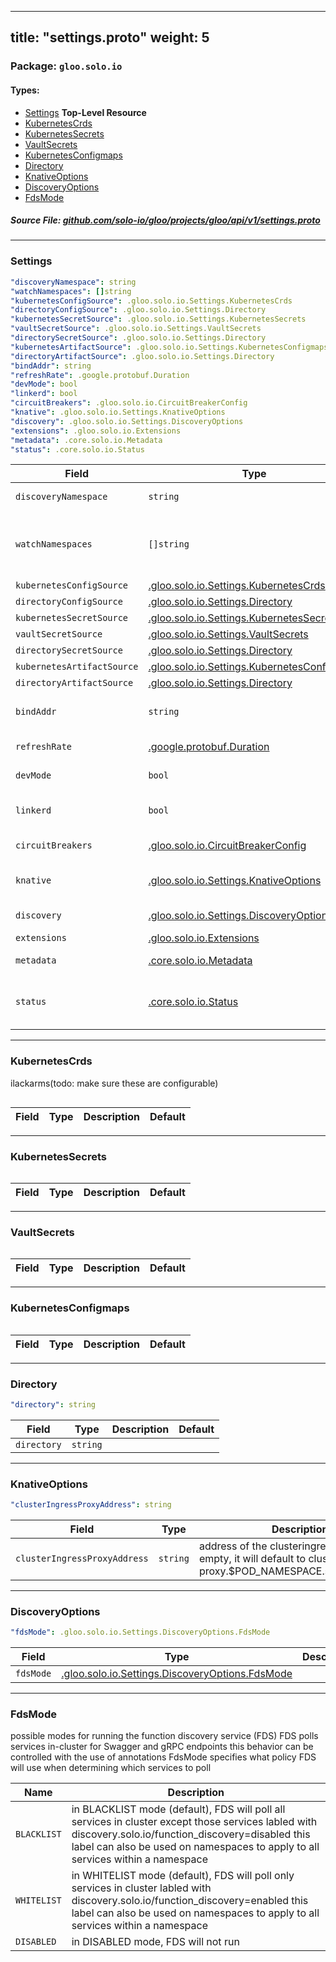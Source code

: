 
---
title: "settings.proto"
weight: 5
---

<!-- Code generated by solo-kit. DO NOT EDIT. -->


### Package: `gloo.solo.io` 
#### Types:


- [Settings](#settings) **Top-Level Resource**
- [KubernetesCrds](#kubernetescrds)
- [KubernetesSecrets](#kubernetessecrets)
- [VaultSecrets](#vaultsecrets)
- [KubernetesConfigmaps](#kubernetesconfigmaps)
- [Directory](#directory)
- [KnativeOptions](#knativeoptions)
- [DiscoveryOptions](#discoveryoptions)
- [FdsMode](#fdsmode)
  



##### Source File: [github.com/solo-io/gloo/projects/gloo/api/v1/settings.proto](https://github.com/solo-io/gloo/blob/master/projects/gloo/api/v1/settings.proto)





---
### Settings

 


```yaml
"discoveryNamespace": string
"watchNamespaces": []string
"kubernetesConfigSource": .gloo.solo.io.Settings.KubernetesCrds
"directoryConfigSource": .gloo.solo.io.Settings.Directory
"kubernetesSecretSource": .gloo.solo.io.Settings.KubernetesSecrets
"vaultSecretSource": .gloo.solo.io.Settings.VaultSecrets
"directorySecretSource": .gloo.solo.io.Settings.Directory
"kubernetesArtifactSource": .gloo.solo.io.Settings.KubernetesConfigmaps
"directoryArtifactSource": .gloo.solo.io.Settings.Directory
"bindAddr": string
"refreshRate": .google.protobuf.Duration
"devMode": bool
"linkerd": bool
"circuitBreakers": .gloo.solo.io.CircuitBreakerConfig
"knative": .gloo.solo.io.Settings.KnativeOptions
"discovery": .gloo.solo.io.Settings.DiscoveryOptions
"extensions": .gloo.solo.io.Extensions
"metadata": .core.solo.io.Metadata
"status": .core.solo.io.Status

```

| Field | Type | Description | Default |
| ----- | ---- | ----------- |----------- | 
| `discoveryNamespace` | `string` | namespace to write discovered data |  |
| `watchNamespaces` | `[]string` | namespaces to watch for user config as well as services TODO(ilackarms): split out watch_namespaces and service_discovery_namespaces... |  |
| `kubernetesConfigSource` | [.gloo.solo.io.Settings.KubernetesCrds](../settings.proto.sk#kubernetescrds) |  |  |
| `directoryConfigSource` | [.gloo.solo.io.Settings.Directory](../settings.proto.sk#directory) |  |  |
| `kubernetesSecretSource` | [.gloo.solo.io.Settings.KubernetesSecrets](../settings.proto.sk#kubernetessecrets) |  |  |
| `vaultSecretSource` | [.gloo.solo.io.Settings.VaultSecrets](../settings.proto.sk#vaultsecrets) |  |  |
| `directorySecretSource` | [.gloo.solo.io.Settings.Directory](../settings.proto.sk#directory) |  |  |
| `kubernetesArtifactSource` | [.gloo.solo.io.Settings.KubernetesConfigmaps](../settings.proto.sk#kubernetesconfigmaps) |  |  |
| `directoryArtifactSource` | [.gloo.solo.io.Settings.Directory](../settings.proto.sk#directory) |  |  |
| `bindAddr` | `string` | where the gloo xds server should bind (should not need configuration by user) |  |
| `refreshRate` | [.google.protobuf.Duration](https://developers.google.com/protocol-buffers/docs/reference/csharp/class/google/protobuf/well-known-types/duration) | how frequently to resync watches, etc |  |
| `devMode` | `bool` | enable serving debug data on port 9090 |  |
| `linkerd` | `bool` | enable automatic linkerd upstream header addition for easier routing to linkerd services |  |
| `circuitBreakers` | [.gloo.solo.io.CircuitBreakerConfig](../circuit_breaker.proto.sk#circuitbreakerconfig) | Default circuit breakers when not set in a specific upstream. |  |
| `knative` | [.gloo.solo.io.Settings.KnativeOptions](../settings.proto.sk#knativeoptions) | configuration options for the Clusteringress Controller (for Knative) |  |
| `discovery` | [.gloo.solo.io.Settings.DiscoveryOptions](../settings.proto.sk#discoveryoptions) | options for configuring Gloo's Discovery service |  |
| `extensions` | [.gloo.solo.io.Extensions](../extensions.proto.sk#extensions) | Settings for extensions |  |
| `metadata` | [.core.solo.io.Metadata](../../../../../../solo-kit/api/v1/metadata.proto.sk#metadata) | Metadata contains the object metadata for this resource |  |
| `status` | [.core.solo.io.Status](../../../../../../solo-kit/api/v1/status.proto.sk#status) | Status indicates the validation status of this resource. Status is read-only by clients, and set by gloo during validation |  |




---
### KubernetesCrds

 
ilackarms(todo: make sure these are configurable)

```yaml

```

| Field | Type | Description | Default |
| ----- | ---- | ----------- |----------- | 




---
### KubernetesSecrets



```yaml

```

| Field | Type | Description | Default |
| ----- | ---- | ----------- |----------- | 




---
### VaultSecrets



```yaml

```

| Field | Type | Description | Default |
| ----- | ---- | ----------- |----------- | 




---
### KubernetesConfigmaps



```yaml

```

| Field | Type | Description | Default |
| ----- | ---- | ----------- |----------- | 




---
### Directory



```yaml
"directory": string

```

| Field | Type | Description | Default |
| ----- | ---- | ----------- |----------- | 
| `directory` | `string` |  |  |




---
### KnativeOptions



```yaml
"clusterIngressProxyAddress": string

```

| Field | Type | Description | Default |
| ----- | ---- | ----------- |----------- | 
| `clusterIngressProxyAddress` | `string` | address of the clusteringress proxy if empty, it will default to clusteringress-proxy.$POD_NAMESPACE.svc.cluster.local |  |




---
### DiscoveryOptions



```yaml
"fdsMode": .gloo.solo.io.Settings.DiscoveryOptions.FdsMode

```

| Field | Type | Description | Default |
| ----- | ---- | ----------- |----------- | 
| `fdsMode` | [.gloo.solo.io.Settings.DiscoveryOptions.FdsMode](../settings.proto.sk#fdsmode) |  |  |




---
### FdsMode

 
possible modes for running the function discovery service (FDS)
FDS polls services in-cluster for Swagger and gRPC endpoints
this behavior can be controlled with the use of annotations
FdsMode specifies what policy FDS will use when
determining which services to poll

| Name | Description |
| ----- | ----------- | 
| `BLACKLIST` | in BLACKLIST mode (default), FDS will poll all services in cluster except those services labled with discovery.solo.io/function_discovery=disabled this label can also be used on namespaces to apply to all services within a namespace |
| `WHITELIST` | in WHITELIST mode (default), FDS will poll only services in cluster labled with discovery.solo.io/function_discovery=enabled this label can also be used on namespaces to apply to all services within a namespace |
| `DISABLED` | in DISABLED mode, FDS will not run |





<!-- Start of HubSpot Embed Code -->
<script type="text/javascript" id="hs-script-loader" async defer src="//js.hs-scripts.com/5130874.js"></script>
<!-- End of HubSpot Embed Code -->
